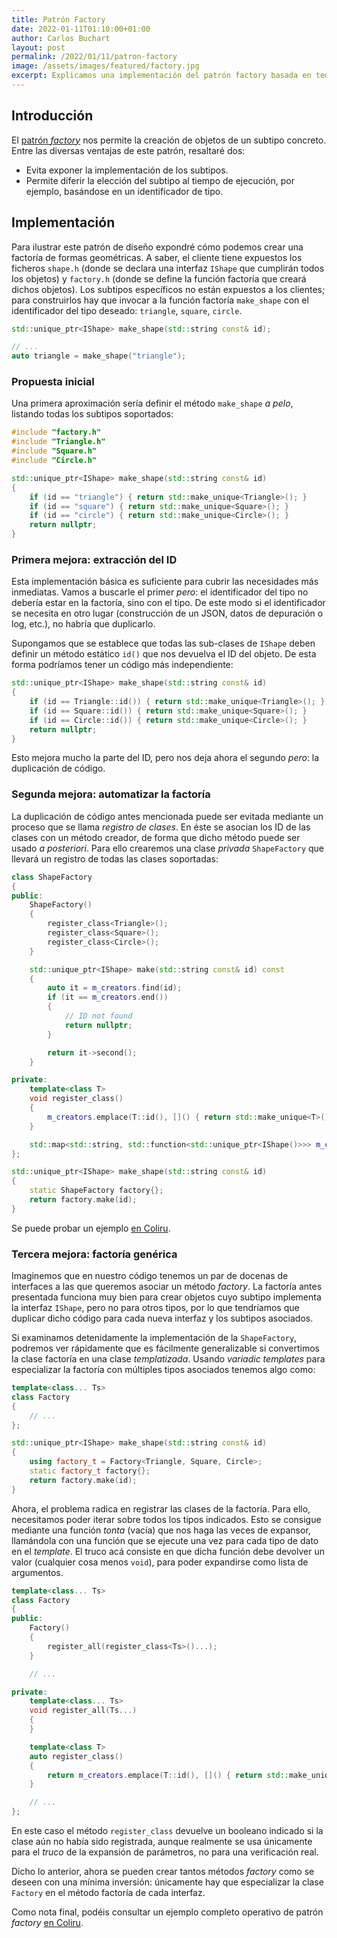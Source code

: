 ```yaml
---
title: Patrón Factory
date: 2022-01-11T01:10:00+01:00
author: Carlos Buchart
layout: post
permalink: /2022/01/11/patron-factory
image: /assets/images/featured/factory.jpg
excerpt: Explicamos una implementación del patrón factory basada en templates.
---
```

## Introducción

El [patrón _factory_](https://es.wikipedia.org/wiki/Factory_Method_(patr%C3%B3n_de_dise%C3%B1o)) nos permite la creación de objetos de un subtipo concreto. Entre las diversas ventajas de este patrón, resaltaré dos:

- Evita exponer la implementación de los subtipos.
- Permite diferir la elección del subtipo al tiempo de ejecución, por ejemplo, basándose en un identificador de tipo.

## Implementación

Para ilustrar este patrón de diseño expondré cómo podemos crear una factoría de formas geométricas. A saber, el cliente tiene expuestos los ficheros `shape.h` (donde se declara una interfaz `IShape` que cumplirán todos los objetos) y `factory.h` (donde se define la función factoría que creará dichos objetos). Los subtipos específicos no están expuestos a los clientes; para construirlos hay que invocar a la función factoría `make_shape` con el identificador del tipo deseado: `triangle`, `square`, `circle`.

```cpp
std::unique_ptr<IShape> make_shape(std::string const& id);

// ...
auto triangle = make_shape("triangle");
```

### Propuesta inicial

Una primera aproximación sería definir el método `make_shape` _a pelo_, listando todas los subtipos soportados:

```cpp
#include "factory.h"
#include "Triangle.h"
#include "Square.h"
#include "Circle.h"

std::unique_ptr<IShape> make_shape(std::string const& id)
{
    if (id == "triangle") { return std::make_unique<Triangle>(); }
    if (id == "square") { return std::make_unique<Square>(); }
    if (id == "circle") { return std::make_unique<Circle>(); }
    return nullptr;
}
```

### Primera mejora: extracción del ID

Esta implementación básica es suficiente para cubrir las necesidades más inmediatas. Vamos a buscarle el primer _pero_: el identificador del tipo no debería estar en la factoría, sino con el tipo. De este modo si el identificador se necesita en otro lugar (construcción de un JSON, datos de depuración o log, etc.), no habría que duplicarlo.

Supongamos que se establece que todas las sub-clases de `IShape` deben definir un método estático `id()` que nos devuelva el ID del objeto. De esta forma podríamos tener un código más independiente:

```cpp
std::unique_ptr<IShape> make_shape(std::string const& id)
{
    if (id == Triangle::id()) { return std::make_unique<Triangle>(); }
    if (id == Square::id()) { return std::make_unique<Square>(); }
    if (id == Circle::id()) { return std::make_unique<Circle>(); }
    return nullptr;
}
```

Esto mejora mucho la parte del ID, pero nos deja ahora el segundo _pero_: la duplicación de código.

### Segunda mejora: automatizar la factoría

La duplicación de código antes mencionada puede ser evitada mediante un proceso que se llama _registro de clases_. En éste se asocian los ID de las clases con un método creador, de forma que dicho método puede ser usado _a posteriori_. Para ello crearemos una clase _privada_ `ShapeFactory` que llevará un registro de todas las clases soportadas:

```cpp
class ShapeFactory
{
public:
    ShapeFactory()
    {
        register_class<Triangle>();
        register_class<Square>();
        register_class<Circle>();
    }

    std::unique_ptr<IShape> make(std::string const& id) const
    {
        auto it = m_creators.find(id);
        if (it == m_creators.end())
        {
            // ID not found
            return nullptr;
        }

        return it->second();
    }

private:
    template<class T>
    void register_class()
    {
        m_creators.emplace(T::id(), []() { return std::make_unique<T>(); });
    }

    std::map<std::string, std::function<std::unique_ptr<IShape()>>> m_creators;
};

std::unique_ptr<IShape> make_shape(std::string const& id)
{
    static ShapeFactory factory{};
    return factory.make(id);
}
```

Se puede probar un ejemplo [en Coliru](http://coliru.stacked-crooked.com/a/171f6f8c26de623a).

### Tercera mejora: factoría genérica

Imaginemos que en nuestro código tenemos un par de docenas de interfaces a las que queremos asociar un método _factory_. La factoría antes presentada funciona muy bien para crear objetos cuyo subtipo implementa la interfaz `IShape`, pero no para otros tipos, por lo que tendríamos que duplicar dicho código para cada nueva interfaz y los subtipos asociados.

Si examinamos detenidamente la implementación de la `ShapeFactory`, podremos ver rápidamente que es fácilmente generalizable si convertimos la clase factoría en una clase _templatizada_. Usando _variadic templates_ para especializar la factoría con múltiples tipos asociados tenemos algo como:

```cpp
template<class... Ts>
class Factory
{
    // ...
};

std::unique_ptr<IShape> make_shape(std::string const& id)
{
    using factory_t = Factory<Triangle, Square, Circle>;
    static factory_t factory{};
    return factory.make(id);
}
```

Ahora, el problema radica en registrar las clases de la factoría. Para ello, necesitamos poder iterar sobre todos los tipos indicados. Esto se consigue mediante una función _tonta_ (vacía) que nos haga las veces de expansor, llamándola con una función que se ejecute una vez para cada tipo de dato en el _template_. El truco acá consiste en que dicha función debe devolver un valor (cualquier cosa menos `void`), para poder expandirse como lista de argumentos.

```cpp
template<class... Ts>
class Factory
{
public:
    Factory()
    {
        register_all(register_class<Ts>()...);
    }

    // ...

private:
    template<class... Ts>
    void register_all(Ts...)
    {
    }

    template<class T>
    auto register_class()
    {
        return m_creators.emplace(T::id(), []() { return std::make_unique<T>(); }).second;
    }

    // ...
};
```

En este caso el método `register_class` devuelve un booleano indicado si la clase aún no había sido registrada, aunque realmente se usa únicamente para el _truco_ de la expansión de parámetros, no para una verificación real.

Dicho lo anterior, ahora se pueden crear tantos métodos _factory_ como se deseen con una mínima inversión: únicamente hay que especializar la clase `Factory` en el método factoría de cada interfaz.

Como nota final, podéis consultar un ejemplo completo operativo de patrón _factory_ [en Coliru](http://coliru.stacked-crooked.com/a/6c5230717152c279).
